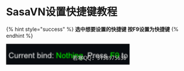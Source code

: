 # SasaVN设置快捷键教程

{% hint style="success" %}
**选中想要设置的快捷键 按F9设置为快捷键**
{% endhint %}

![](<../../.gitbook/assets/image (140).png>)
